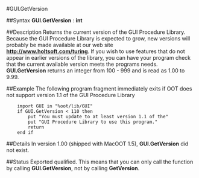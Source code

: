 
#GUI.GetVersion

##Syntax
**GUI.GetVersion** : **int**



##Description
Returns the current version of the GUI Procedure Library. Because the GUI Procedure Library is expected to grow, new versions will probably be made available at our web site **http://www.holtsoft.com/turing**. If you wish to use features that do not appear in earlier versions of the library, you can have your program check that the current available version meets the programs needs. **GUI.GetVersion** returns an integer from 100 - 999 and is read as 1.00 to 9.99.



##Example
The following program fragment immediately exits if OOT does not support version 1.1 of the GUI Procedure Library


        import GUI in "%oot/lib/GUI"
        if GUI.GetVersion < 110 then
            put "You must update to at least version 1.1 of the"
            put "GUI Procedure Library to use this program."
            return
        end if
##Details
In version 1.00 (shipped with MacOOT 1.5), **GUI.GetVersion** did not exist.



##Status
Exported qualified.
This means that you can only call the function by calling **GUI.GetVersion**, not by calling **GetVersion**.


